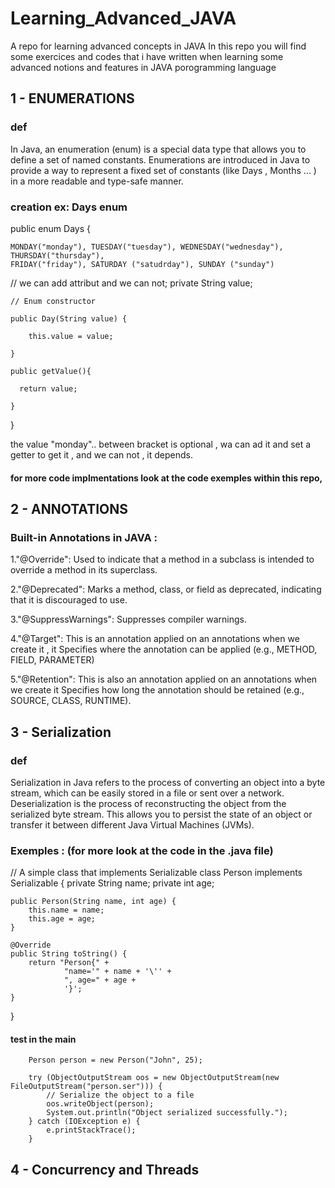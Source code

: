 # Learning_Advanced_JAVA
A repo for learning advanced concepts in JAVA 
In this repo you will find some exercices and codes that i have written when learning some advanced notions and features in JAVA porogramming language
## 1 - ENUMERATIONS
 ### def 
 
 In Java, an enumeration (enum) is a special data type that allows you to define a set of named constants. Enumerations are introduced in Java to provide a way to represent a fixed set of constants  (like Days , Months ... ) in a more readable and type-safe manner.
 ### creation ex: Days enum
 public enum Days {
 
    MONDAY("monday"), TUESDAY("tuesday"), WEDNESDAY("wednesday"), THURSDAY("thursday"), 
    FRIDAY("friday"), SATURDAY ("satudrday"), SUNDAY ("sunday")
    
   // we can add attribut and we can not; 
    private String value;

    
    // Enum constructor
    
    public Day(String value) {
    
        this.value = value;
        
    }
    
    public getValue(){
    
      return value;
      
    } 
    
}


the value "monday".. between bracket is optional , wa can ad it and set a getter to get it , and we can not , it depends.


#### for more code implmentations look at the code exemples within this repo,
 
## 2 - ANNOTATIONS
### Built-in Annotations in JAVA :

1."@Override":
Used to indicate that a method in a subclass is intended to override a method in its superclass.

2."@Deprecated":
Marks a method, class, or field as deprecated, indicating that it is discouraged to use.

3."@SuppressWarnings":
Suppresses compiler warnings.

4."@Target":
This is an annotation applied on an annotations when we create it , it  Specifies where the annotation can be applied (e.g., METHOD, FIELD, PARAMETER)

5."@Retention":
This is also an annotation applied on an annotations when we create it Specifies how long the annotation should be retained (e.g., SOURCE, CLASS, RUNTIME).
## 3 - Serialization 
### def
Serialization in Java refers to the process of converting an object into a byte stream, which can be easily stored in a file or sent over a network. Deserialization is the process of reconstructing the object from the serialized byte stream. This allows you to persist the state of an object or transfer it between different Java Virtual Machines (JVMs).
### Exemples : (for more look at the code in the .java file) 


// A simple class that implements Serializable
class Person implements Serializable {
    private String name;
    private int age;

    public Person(String name, int age) {
        this.name = name;
        this.age = age;
    }

    @Override
    public String toString() {
        return "Person{" +
                "name='" + name + '\'' +
                ", age=" + age +
                '}';
    }
}
#### test in the main
        Person person = new Person("John", 25);

        try (ObjectOutputStream oos = new ObjectOutputStream(new FileOutputStream("person.ser"))) {
            // Serialize the object to a file
            oos.writeObject(person);
            System.out.println("Object serialized successfully.");
        } catch (IOException e) {
            e.printStackTrace();
        }
 ## 4 - Concurrency and Threads
 
   


